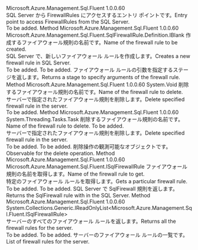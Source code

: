 <Type Name="IFirewallRules" FullName="Microsoft.Azure.Management.Sql.Fluent.SqlServer.FirewallRules.IFirewallRules">
  <TypeSignature Language="C#" Value="public interface IFirewallRules" />
  <TypeSignature Language="ILAsm" Value=".class public interface auto ansi abstract IFirewallRules" />
  <TypeSignature Language="DocId" Value="T:Microsoft.Azure.Management.Sql.Fluent.SqlServer.FirewallRules.IFirewallRules" />
  <TypeSignature Language="VB.NET" Value="Public Interface IFirewallRules" />
  <TypeSignature Language="F#" Value="type IFirewallRules = interface" />
  <AssemblyInfo>
    <AssemblyName>Microsoft.Azure.Management.Sql.Fluent</AssemblyName>
    <AssemblyVersion>1.0.0.60</AssemblyVersion>
  </AssemblyInfo>
  <Interfaces />
  <Docs>
    <summary>
            <span data-ttu-id="cccd1-101">SQL Server から FirewallRules にアクセスするエントリ ポイントです。</span><span class="sxs-lookup"><span data-stu-id="cccd1-101">Entry point to access FirewallRules from the SQL Server.</span></span>
            </summary>
    <remarks>To be added.</remarks>
  </Docs>
  <Members>
    <Member MemberName="Define">
      <MemberSignature Language="C#" Value="public Microsoft.Azure.Management.Sql.Fluent.SqlFirewallRule.Definition.IBlank Define (string firewallRuleName);" />
      <MemberSignature Language="ILAsm" Value=".method public hidebysig newslot virtual instance class Microsoft.Azure.Management.Sql.Fluent.SqlFirewallRule.Definition.IBlank Define(string firewallRuleName) cil managed" />
      <MemberSignature Language="DocId" Value="M:Microsoft.Azure.Management.Sql.Fluent.SqlServer.FirewallRules.IFirewallRules.Define(System.String)" />
      <MemberSignature Language="VB.NET" Value="Public Function Define (firewallRuleName As String) As IBlank" />
      <MemberSignature Language="F#" Value="abstract member Define : string -&gt; Microsoft.Azure.Management.Sql.Fluent.SqlFirewallRule.Definition.IBlank" Usage="iFirewallRules.Define firewallRuleName" />
      <MemberType>Method</MemberType>
      <AssemblyInfo>
        <AssemblyName>Microsoft.Azure.Management.Sql.Fluent</AssemblyName>
        <AssemblyVersion>1.0.0.60</AssemblyVersion>
      </AssemblyInfo>
      <ReturnValue>
        <ReturnType>Microsoft.Azure.Management.Sql.Fluent.SqlFirewallRule.Definition.IBlank</ReturnType>
      </ReturnValue>
      <Parameters>
        <Parameter Name="firewallRuleName" Type="System.String" />
      </Parameters>
      <Docs>
        <param name="firewallRuleName"><span data-ttu-id="cccd1-102">作成するファイアウォール規則の名前です。</span><span class="sxs-lookup"><span data-stu-id="cccd1-102">Name of the firewall rule to be created.</span></span></param>
        <summary>
            <span data-ttu-id="cccd1-103">SQL Server で、新しいファイアウォール ルールを作成します。</span><span class="sxs-lookup"><span data-stu-id="cccd1-103">Creates a new firewall rule in SQL Server.</span></span>
            </summary>
        <returns>To be added.</returns>
        <remarks>To be added.</remarks>
        <return><span data-ttu-id="cccd1-104">ファイアウォール ルールの引数を指定するステージを返します。</span><span class="sxs-lookup"><span data-stu-id="cccd1-104">Returns a stage to specify arguments of the firewall rule.</span></span></return>
      </Docs>
    </Member>
    <Member MemberName="Delete">
      <MemberSignature Language="C#" Value="public void Delete (string firewallRuleName);" />
      <MemberSignature Language="ILAsm" Value=".method public hidebysig newslot virtual instance void Delete(string firewallRuleName) cil managed" />
      <MemberSignature Language="DocId" Value="M:Microsoft.Azure.Management.Sql.Fluent.SqlServer.FirewallRules.IFirewallRules.Delete(System.String)" />
      <MemberSignature Language="VB.NET" Value="Public Sub Delete (firewallRuleName As String)" />
      <MemberSignature Language="F#" Value="abstract member Delete : string -&gt; unit" Usage="iFirewallRules.Delete firewallRuleName" />
      <MemberType>Method</MemberType>
      <AssemblyInfo>
        <AssemblyName>Microsoft.Azure.Management.Sql.Fluent</AssemblyName>
        <AssemblyVersion>1.0.0.60</AssemblyVersion>
      </AssemblyInfo>
      <ReturnValue>
        <ReturnType>System.Void</ReturnType>
      </ReturnValue>
      <Parameters>
        <Parameter Name="firewallRuleName" Type="System.String" />
      </Parameters>
      <Docs>
        <param name="firewallRuleName"><span data-ttu-id="cccd1-105">削除するファイアウォール規則の名前です。</span><span class="sxs-lookup"><span data-stu-id="cccd1-105">Name of the firewall rule to delete.</span></span></param>
        <summary>
            <span data-ttu-id="cccd1-106">サーバーで指定されたファイアウォール規則を削除します。</span><span class="sxs-lookup"><span data-stu-id="cccd1-106">Delete specified firewall rule in the server.</span></span>
            </summary>
        <remarks>To be added.</remarks>
      </Docs>
    </Member>
    <Member MemberName="DeleteAsync">
      <MemberSignature Language="C#" Value="public System.Threading.Tasks.Task DeleteAsync (string firewallRuleName, System.Threading.CancellationToken cancellationToken = null);" />
      <MemberSignature Language="ILAsm" Value=".method public hidebysig newslot virtual instance class System.Threading.Tasks.Task DeleteAsync(string firewallRuleName, valuetype System.Threading.CancellationToken cancellationToken) cil managed" />
      <MemberSignature Language="DocId" Value="M:Microsoft.Azure.Management.Sql.Fluent.SqlServer.FirewallRules.IFirewallRules.DeleteAsync(System.String,System.Threading.CancellationToken)" />
      <MemberSignature Language="F#" Value="abstract member DeleteAsync : string * System.Threading.CancellationToken -&gt; System.Threading.Tasks.Task" Usage="iFirewallRules.DeleteAsync (firewallRuleName, cancellationToken)" />
      <MemberType>Method</MemberType>
      <AssemblyInfo>
        <AssemblyName>Microsoft.Azure.Management.Sql.Fluent</AssemblyName>
        <AssemblyVersion>1.0.0.60</AssemblyVersion>
      </AssemblyInfo>
      <ReturnValue>
        <ReturnType>System.Threading.Tasks.Task</ReturnType>
      </ReturnValue>
      <Parameters>
        <Parameter Name="firewallRuleName" Type="System.String" />
        <Parameter Name="cancellationToken" Type="System.Threading.CancellationToken" />
      </Parameters>
      <Docs>
        <param name="firewallRuleName"><span data-ttu-id="cccd1-107">削除するファイアウォール規則の名前です。</span><span class="sxs-lookup"><span data-stu-id="cccd1-107">Name of the firewall rule to delete.</span></span></param>
        <param name="cancellationToken">To be added.</param>
        <summary>
            <span data-ttu-id="cccd1-108">サーバーで指定されたファイアウォール規則を削除します。</span><span class="sxs-lookup"><span data-stu-id="cccd1-108">Delete specified firewall rule in the server.</span></span>
            </summary>
        <returns>To be added.</returns>
        <remarks>To be added.</remarks>
        <return><span data-ttu-id="cccd1-109">削除操作の観測可能なオブジェクトです。</span><span class="sxs-lookup"><span data-stu-id="cccd1-109">Observable for the delete operation.</span></span></return>
      </Docs>
    </Member>
    <Member MemberName="Get">
      <MemberSignature Language="C#" Value="public Microsoft.Azure.Management.Sql.Fluent.ISqlFirewallRule Get (string firewallRuleName);" />
      <MemberSignature Language="ILAsm" Value=".method public hidebysig newslot virtual instance class Microsoft.Azure.Management.Sql.Fluent.ISqlFirewallRule Get(string firewallRuleName) cil managed" />
      <MemberSignature Language="DocId" Value="M:Microsoft.Azure.Management.Sql.Fluent.SqlServer.FirewallRules.IFirewallRules.Get(System.String)" />
      <MemberSignature Language="VB.NET" Value="Public Function Get (firewallRuleName As String) As ISqlFirewallRule" />
      <MemberSignature Language="F#" Value="abstract member Get : string -&gt; Microsoft.Azure.Management.Sql.Fluent.ISqlFirewallRule" Usage="iFirewallRules.Get firewallRuleName" />
      <MemberType>Method</MemberType>
      <AssemblyInfo>
        <AssemblyName>Microsoft.Azure.Management.Sql.Fluent</AssemblyName>
        <AssemblyVersion>1.0.0.60</AssemblyVersion>
      </AssemblyInfo>
      <ReturnValue>
        <ReturnType>Microsoft.Azure.Management.Sql.Fluent.ISqlFirewallRule</ReturnType>
      </ReturnValue>
      <Parameters>
        <Parameter Name="firewallRuleName" Type="System.String" />
      </Parameters>
      <Docs>
        <param name="firewallRuleName"><span data-ttu-id="cccd1-110">ファイアウォール規則の名前を取得します。</span><span class="sxs-lookup"><span data-stu-id="cccd1-110">Name of the firewall rule to get.</span></span></param>
        <summary>
            <span data-ttu-id="cccd1-111">特定のファイアウォール ルールを取得します。</span><span class="sxs-lookup"><span data-stu-id="cccd1-111">Gets a particular firewall rule.</span></span>
            </summary>
        <returns>To be added.</returns>
        <remarks>To be added.</remarks>
        <return><span data-ttu-id="cccd1-112">SQL Server で SqlFirewall 規則を返します。</span><span class="sxs-lookup"><span data-stu-id="cccd1-112">Returns the SqlFirewall rule with in the SQL Server.</span></span></return>
      </Docs>
    </Member>
    <Member MemberName="List">
      <MemberSignature Language="C#" Value="public System.Collections.Generic.IReadOnlyList&lt;Microsoft.Azure.Management.Sql.Fluent.ISqlFirewallRule&gt; List ();" />
      <MemberSignature Language="ILAsm" Value=".method public hidebysig newslot virtual instance class System.Collections.Generic.IReadOnlyList`1&lt;class Microsoft.Azure.Management.Sql.Fluent.ISqlFirewallRule&gt; List() cil managed" />
      <MemberSignature Language="DocId" Value="M:Microsoft.Azure.Management.Sql.Fluent.SqlServer.FirewallRules.IFirewallRules.List" />
      <MemberSignature Language="VB.NET" Value="Public Function List () As IReadOnlyList(Of ISqlFirewallRule)" />
      <MemberSignature Language="F#" Value="abstract member List : unit -&gt; System.Collections.Generic.IReadOnlyList&lt;Microsoft.Azure.Management.Sql.Fluent.ISqlFirewallRule&gt;" Usage="iFirewallRules.List " />
      <MemberType>Method</MemberType>
      <AssemblyInfo>
        <AssemblyName>Microsoft.Azure.Management.Sql.Fluent</AssemblyName>
        <AssemblyVersion>1.0.0.60</AssemblyVersion>
      </AssemblyInfo>
      <ReturnValue>
        <ReturnType>System.Collections.Generic.IReadOnlyList&lt;Microsoft.Azure.Management.Sql.Fluent.ISqlFirewallRule&gt;</ReturnType>
      </ReturnValue>
      <Parameters />
      <Docs>
        <summary>
            <span data-ttu-id="cccd1-113">サーバーのすべてのファイアウォール ルールを返します。</span><span class="sxs-lookup"><span data-stu-id="cccd1-113">Returns all the firewall rules for the server.</span></span>
            </summary>
        <returns>To be added.</returns>
        <remarks>To be added.</remarks>
        <return><span data-ttu-id="cccd1-114">サーバーのファイアウォール ルールの一覧です。</span><span class="sxs-lookup"><span data-stu-id="cccd1-114">List of firewall rules for the server.</span></span></return>
      </Docs>
    </Member>
  </Members>
</Type>